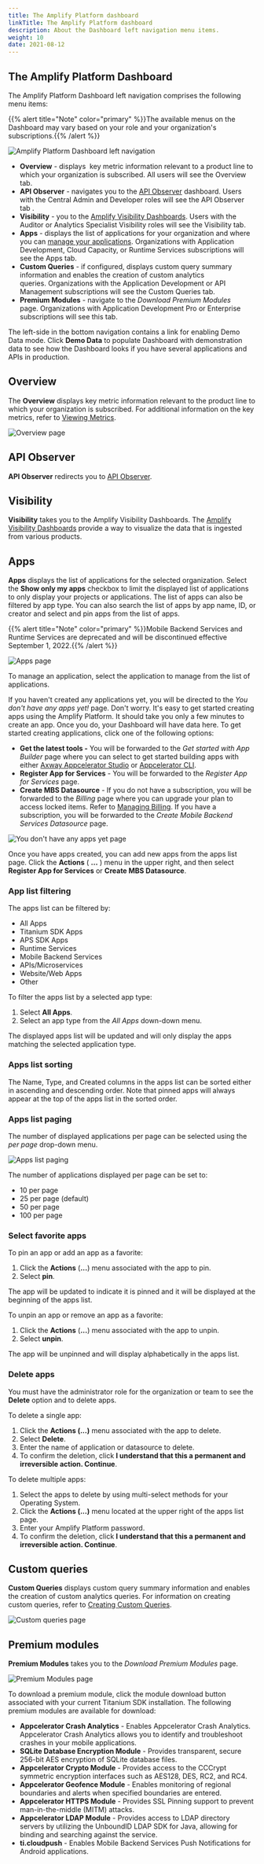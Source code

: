 ```yaml
---
title: The Amplify Platform dashboard
linkTitle: The Amplify Platform dashboard
description: About the Dashboard left navigation menu items.
weight: 10
date: 2021-08-12
---
```


## The Amplify Platform Dashboard

The Amplify Platform Dashboard left navigation comprises the following menu items:

{{% alert title="Note" color="primary" %}}The available menus on the Dashboard may vary based on your role and your organization's subscriptions.{{% /alert %}}

![Amplify Platform Dashboard left navigation](/Images/dashboard_left_menu.png)

* **Overview** - displays  key metric information relevant to a product line to which your organization is subscribed. All users will see the Overview tab.
* **API Observer** - navigates you to the [API Observer](https://docs.axway.com/bundle/axway-open-docs/page/docs/central/quickstart/index.html#monitor-api-traffic) dashboard. Users with the Central Admin and Developer roles will see the API Observer tab .
* **Visibility** - you to the [Amplify Visibility Dashboards](/docs/dashboard_guide/the_dashboards/visibility_dashboards/). Users with the Auditor or Analytics Specialist Visibility roles will see the Visibility tab.
* **Apps** - displays the list of applications for your organization and where you can [manage your applications](/docs/dashboard_guide/managing_applications/). Organizations with Application Development, Cloud Capacity, or Runtime Services subscriptions will see the Apps tab.
* **Custom Queries** - if configured, displays custom query summary information and enables the creation of custom analytics queries. Organizations with the Application Development or API Management subscriptions will see the Custom Queries tab.
* **Premium Modules** - navigate to the _Download Premium Modules_ page. Organizations with Application Development Pro or Enterprise subscriptions will see this tab.

The left-side in the bottom navigation contains a link for enabling Demo Data mode. Click **Demo Data** to populate Dashboard with demonstration data to see how the Dashboard looks if you have several applications and APIs in production.

## Overview

The **Overview** displays key metric information relevant to the product line to which your organization is subscribed. For additional information on the key metrics, refer to [Viewing Metrics](/docs/dashboard_guide/managing_applications/viewing_metrics/).

![Overview page](/Images/dasbhoard_home_overview_tab.png)

## API Observer

**API Observer** redirects you to [API Observer](https://docs.axway.com/bundle/axway-open-docs/page/docs/central/quickstart/index.html#monitor-api-traffic).

## Visibility

**Visibility** takes you to the Amplify Visibility Dashboards. The [Amplify Visibility Dashboards](/docs/dashboard_guide/the_dashboards/visibility_dashboards/) provide a way to visualize the data that is ingested from various products.

## Apps

**Apps** displays the list of applications for the selected organization. Select the **Show only my apps** checkbox to limit the displayed list of applications to only display your projects or applications. The list of apps can also be filtered by app type. You can also search the list of apps by app name, ID, or creator and select and pin apps from the list of apps.

{{% alert title="Note" color="primary" %}}Mobile Backend Services and Runtime Services are deprecated and will be discontinued effective September 1, 2022.{{% /alert %}}

![Apps page](/Images/dashboard_apps_home_tab.png)

To manage an application, select the application to manage from the list of applications.

If you haven't created any applications yet, you will be directed to the _You don't have any apps yet!_ page. Don't worry. It's easy to get started creating apps using the Amplify Platform. It should take you only a few minutes to create an app. Once you do, your Dashboard will have data here. To get started creating applications, click one of the following options:

* **Get the latest tools -** You will be forwarded to the _Get started with App Builder_ page where you can select to get started building apps with either [Axway Appcelerator Studio](https://docs.axway.com/bundle/Appcelerator_Studio_allOS_en/page/axway_appcelerator_studio.html) or [Appcelerator CLI](https://docs.axway.com/bundle/Appcelerator_CLI_allOS_en/page/appcelerator_cli.html).
* **Register App for Services** \- You will be forwarded to the _Register App for Services_ page.
* **Create MBS Datasource** \- If you do not have a subscription, you will be forwarded to the _Billing_ page where you can upgrade your plan to access locked items. Refer to [Managing Billing](/docs/management_guide/managing_billing/). If you have a subscription, you will be forwarded to the _Create Mobile Backend Services Datasource_ page.

![You don't have any apps yet page](/Images/dashboard_home_no_apps.png)

Once you have apps created, you can add new apps from the apps list page. Click the **Actions** ( **...** ) menu in the upper right, and then select **Register App for Services** or **Create MBS Datasource**.

### App list filtering

The apps list can be filtered by:

* All Apps
* Titanium SDK Apps
* APS SDK Apps
* Runtime Services
* Mobile Backend Services
* APIs/Microservices
* Website/Web Apps
* Other

To filter the apps list by a selected app type:

1. Select **All Apps**.
2. Select an app type from the _All Apps_ down-down menu.

The displayed apps list will be updated and will only display the apps matching the selected application type.

### Apps list sorting

The Name, Type, and Created columns in the apps list can be sorted either in ascending and descending order. Note that pinned apps will always appear at the top of the apps list in the sorted order.

### Apps list paging

The number of displayed applications per page can be selected using the _per page_ drop-down menu.

![Apps list paging](/Images/application_list_paging.png)

The number of applications displayed per page can be set to:

* 10 per page
* 25 per page (default)
* 50 per page
* 100 per page

### Select favorite apps

To pin an app or add an app as a favorite:

1. Click the **Actions** (**...**) menu associated with the app to pin.
2. Select **pin**.

The app will be updated to indicate it is pinned and it will be displayed at the beginning of the apps list.

To unpin an app or remove an app as a favorite:

1. Click the **Actions** (**...**) menu associated with the app to unpin.
2. Select **unpin**.

The app will be unpinned and will display alphabetically in the apps list.

### Delete apps

You must have the administrator role for the organization or team to see the **Delete** option and to delete apps.

To delete a single app:

1. Click the **Actions (...)** menu associated with the app to delete.
2. Select **Delete**.
3. Enter the name of application or datasource to delete.
4. To confirm the deletion, click **I understand that this a permanent and irreversible action. Continue**.

To delete multiple apps:

1. Select the apps to delete by using multi-select methods for your Operating System.
2. Click the **Actions (...)** menu located at the upper right of the apps list page.
3. Enter your Amplify Platform password.
4. To confirm the deletion, click **I understand that this a permanent and irreversible action. Continue**.

## Custom queries

**Custom Queries** displays custom query summary information and enables the creation of custom analytics queries. For information on creating custom queries, refer to [Creating Custom Queries](/docs/dashboard_guide/managing_applications/creating_custom_queries/).

![Custom queries page](/Images/dashboard_home_custom_queries_tab.png)

## Premium modules

**Premium Modules** takes you to the _Download Premium Modules_ page.

![Premium Modules page](/Images/download_premium_modules.png)

To download a premium module, click the module download button associated with your current Titanium SDK installation. The following premium modules are available for download:

* **Appcelerator Crash Analytics** - Enables Appcelerator Crash Analytics. Appcelerator Crash Analytics allows you to identify and troubleshoot crashes in your mobile applications.
* **SQLite Database Encryption Module** - Provides transparent, secure 256-bit AES encryption of SQLite database files.
* **Appcelerator Crypto Module** - Provides access to the CCCrypt symmetric encryption interfaces such as AES128, DES, RC2, and RC4.
* **Appcelerator Geofence Module** - Enables monitoring of regional boundaries and alerts when specified boundaries are entered.
* **Appcelerator HTTPS Module** - Provides SSL Pinning support to prevent man-in-the-middle (MITM) attacks.
* **Appcelerator LDAP Module** - Provides access to LDAP directory servers by utilizing the UnboundID LDAP SDK for Java, allowing for binding and searching against the service.
* **ti.cloudpush** - Enables Mobile Backend Services Push Notifications for Android applications.